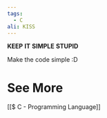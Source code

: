 ```yaml
---
tags:
  - C
ali: KISS
---
```


**KEEP**
**IT**
**SIMPLE**
**STUPID**

Make the code simple :D
# See More
[[$ C - Programming Language]]